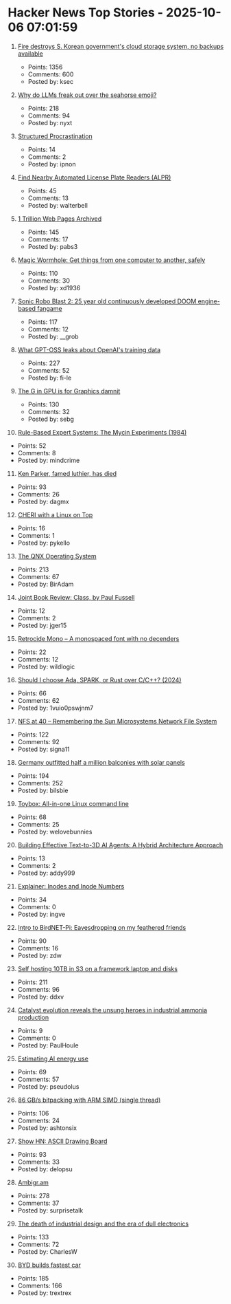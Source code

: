 # Hacker News Top Stories - 2025-10-06 07:01:59

1. [Fire destroys S. Korean government's cloud storage system, no backups available](https://koreajoongangdaily.joins.com/news/2025-10-01/national/socialAffairs/NIRS-fire-destroys-governments-cloud-storage-system-no-backups-available/2412936)
   - Points: 1356
   - Comments: 600
   - Posted by: ksec

2. [Why do LLMs freak out over the seahorse emoji?](https://vgel.me/posts/seahorse/)
   - Points: 218
   - Comments: 94
   - Posted by: nyxt

3. [Structured Procrastination](https://structuredprocrastination.com)
   - Points: 14
   - Comments: 2
   - Posted by: ipnon

4. [Find Nearby Automated License Plate Readers (ALPR)](https://deflock.me/)
   - Points: 45
   - Comments: 13
   - Posted by: walterbell

5. [1 Trillion Web Pages Archived](https://blog.archive.org/trillion/)
   - Points: 145
   - Comments: 17
   - Posted by: pabs3

6. [Magic Wormhole: Get things from one computer to another, safely](https://magic-wormhole.readthedocs.io/en/latest/welcome.html)
   - Points: 110
   - Comments: 30
   - Posted by: xd1936

7. [Sonic Robo Blast 2: 25 year old continuously developed DOOM engine-based fangame](https://www.srb2.org/)
   - Points: 117
   - Comments: 12
   - Posted by: __grob

8. [What GPT-OSS leaks about OpenAI's training data](https://fi-le.net/oss/)
   - Points: 227
   - Comments: 52
   - Posted by: fi-le

9. [The G in GPU is for Graphics damnit](https://ut21.github.io/blog/triton.html)
   - Points: 130
   - Comments: 32
   - Posted by: sebg

10. [Rule-Based Expert Systems: The Mycin Experiments (1984)](https://www.shortliffe.net/Buchanan-Shortliffe-1984/MYCIN%20Book.htm)
   - Points: 52
   - Comments: 8
   - Posted by: mindcrime

11. [Ken Parker, famed luthier, has died](https://kenparkerarchtops.com)
   - Points: 93
   - Comments: 26
   - Posted by: dagmx

12. [CHERI with a Linux on Top](https://lwn.net/Articles/1037974/)
   - Points: 16
   - Comments: 1
   - Posted by: pykello

13. [The QNX Operating System](https://www.abortretry.fail/p/the-qnx-operating-system)
   - Points: 213
   - Comments: 67
   - Posted by: BirAdam

14. [Joint Book Review: Class, by Paul Fussell](https://www.thepsmiths.com/p/joint-review-class-by-paul-fussell)
   - Points: 12
   - Comments: 2
   - Posted by: jger15

15. [Retrocide Mono – A monospaced font with no decenders](https://geonot.github.io/retrocide-mono/)
   - Points: 22
   - Comments: 12
   - Posted by: wildlogic

16. [Should I choose Ada, SPARK, or Rust over C/C++? (2024)](https://blog.adacore.com/should-i-choose-ada-spark-or-rust-over-c-c)
   - Points: 66
   - Comments: 62
   - Posted by: 1vuio0pswjnm7

17. [NFS at 40 – Remembering the Sun Microsystems Network File System](https://nfs40.online/)
   - Points: 122
   - Comments: 92
   - Posted by: signa11

18. [Germany outfitted half a million balconies with solar panels](https://grist.org/buildings/how-germany-outfitted-half-a-million-balconies-with-solar-panels/)
   - Points: 194
   - Comments: 252
   - Posted by: bilsbie

19. [Toybox: All-in-one Linux command line](https://github.com/landley/toybox)
   - Points: 68
   - Comments: 25
   - Posted by: welovebunnies

20. [Building Effective Text-to-3D AI Agents: A Hybrid Architecture Approach](https://www.addy.rocks/blog/text-to-3d-agent-hybrid-architecture)
   - Points: 13
   - Comments: 2
   - Posted by: addy999

21. [Explainer: Inodes and Inode Numbers](https://eclecticlight.co/2025/10/04/explainer-inodes-and-inode-numbers/)
   - Points: 34
   - Comments: 0
   - Posted by: ingve

22. [Intro to BirdNET-Pi: Eavesdropping on my feathered friends](https://hannahilea.com/blog/birdnet-intro/)
   - Points: 90
   - Comments: 16
   - Posted by: zdw

23. [Self hosting 10TB in S3 on a framework laptop and disks](https://jamesoclaire.com/2025/10/05/self-hosting-10tb-in-s3-on-a-framework-laptop-disks/)
   - Points: 211
   - Comments: 96
   - Posted by: ddxv

24. [Catalyst evolution reveals the unsung heroes in industrial ammonia production](https://phys.org/news/2025-09-catalyst-evolution-reveals-unsung-heroes.html)
   - Points: 9
   - Comments: 0
   - Posted by: PaulHoule

25. [Estimating AI energy use](https://spectrum.ieee.org/ai-energy-use)
   - Points: 69
   - Comments: 57
   - Posted by: pseudolus

26. [86 GB/s bitpacking with ARM SIMD (single thread)](https://github.com/ashtonsix/perf-portfolio/tree/main/bytepack)
   - Points: 106
   - Comments: 24
   - Posted by: ashtonsix

27. [Show HN: ASCII Drawing Board](https://www.delopsu.com/draw.html)
   - Points: 93
   - Comments: 33
   - Posted by: delopsu

28. [Ambigr.am](https://ambigr.am/hall-of-fame)
   - Points: 278
   - Comments: 37
   - Posted by: surprisetalk

29. [The death of industrial design and the era of dull electronics](https://hackaday.com/2025/07/23/the-death-of-industrial-design-and-the-era-of-dull-electronics/)
   - Points: 133
   - Comments: 72
   - Posted by: CharlesW

30. [BYD builds fastest car](https://www.autotrader.co.uk/content/news/byd-builds-world-s-fastest-car)
   - Points: 185
   - Comments: 166
   - Posted by: trextrex

